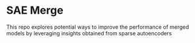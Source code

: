 # SAE Merge

This repo explores potential ways to improve the performance of merged models by leveraging insights obtained from sparse autoencoders
